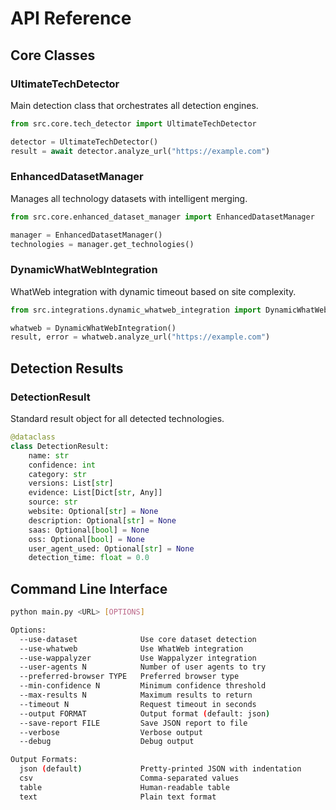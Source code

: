 # API Reference

## Core Classes

### UltimateTechDetector

Main detection class that orchestrates all detection engines.

```python
from src.core.tech_detector import UltimateTechDetector

detector = UltimateTechDetector()
result = await detector.analyze_url("https://example.com")
```

### EnhancedDatasetManager

Manages all technology datasets with intelligent merging.

```python
from src.core.enhanced_dataset_manager import EnhancedDatasetManager

manager = EnhancedDatasetManager()
technologies = manager.get_technologies()
```

### DynamicWhatWebIntegration

WhatWeb integration with dynamic timeout based on site complexity.

```python
from src.integrations.dynamic_whatweb_integration import DynamicWhatWebIntegration

whatweb = DynamicWhatWebIntegration()
result, error = whatweb.analyze_url("https://example.com")
```

## Detection Results

### DetectionResult

Standard result object for all detected technologies.

```python
@dataclass
class DetectionResult:
    name: str
    confidence: int
    category: str
    versions: List[str]
    evidence: List[Dict[str, Any]]
    source: str
    website: Optional[str] = None
    description: Optional[str] = None
    saas: Optional[bool] = None
    oss: Optional[bool] = None
    user_agent_used: Optional[str] = None
    detection_time: float = 0.0
```

## Command Line Interface

```bash
python main.py <URL> [OPTIONS]

Options:
  --use-dataset              Use core dataset detection
  --use-whatweb              Use WhatWeb integration
  --use-wappalyzer           Use Wappalyzer integration
  --user-agents N            Number of user agents to try
  --preferred-browser TYPE   Preferred browser type
  --min-confidence N         Minimum confidence threshold
  --max-results N            Maximum results to return
  --timeout N                Request timeout in seconds
  --output FORMAT            Output format (default: json)
  --save-report FILE         Save JSON report to file
  --verbose                  Verbose output
  --debug                    Debug output

Output Formats:
  json (default)             Pretty-printed JSON with indentation
  csv                        Comma-separated values
  table                      Human-readable table
  text                       Plain text format
```
